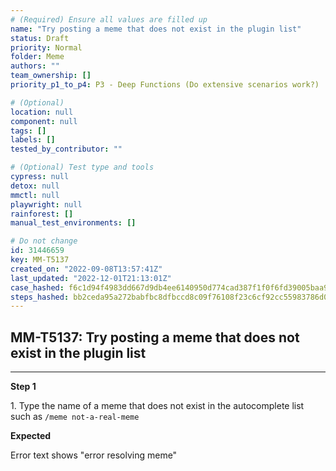 ```yaml
---
# (Required) Ensure all values are filled up
name: "Try posting a meme that does not exist in the plugin list"
status: Draft
priority: Normal
folder: Meme
authors: ""
team_ownership: []
priority_p1_to_p4: P3 - Deep Functions (Do extensive scenarios work?)

# (Optional)
location: null
component: null
tags: []
labels: []
tested_by_contributor: ""

# (Optional) Test type and tools
cypress: null
detox: null
mmctl: null
playwright: null
rainforest: []
manual_test_environments: []

# Do not change
id: 31446659
key: MM-T5137
created_on: "2022-09-08T13:57:41Z"
last_updated: "2022-12-01T21:13:01Z"
case_hashed: f6c1d94f4983dd667d9db4ee6140950d774cad387f1f0f6fd39005baa9d46fbfdcd3a9ab3ae13f5f12ca8ea58b9b3f19
steps_hashed: bb2ceda95a272babfbc8dfbccd8c09f76108f23c6cf92cc55983786d0f1448aa3a0335ea0338b5b2fd285ba6d593fc15
---
```


<!-- (Auto-generated) Based on frontmatter's "key" and "name" -->

## MM-T5137: Try posting a meme that does not exist in the plugin list

---

**Step 1**

1\. Type the name of a meme that does not exist in the autocomplete list such as `/meme not-a-real-meme`

**Expected**

Error text shows "error resolving meme"
